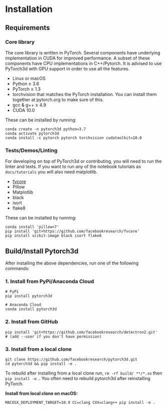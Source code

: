 # Installation


## Requirements

### Core library

The core library is written in PyTorch. Several components have underlying implementation in CUDA for improved performance. A subset of these components have CPU implementations in C++/Pytorch. It is advised to use PyTorch3d with GPU support in order to use all the features.

- Linux or macOS
- Python ≥ 3.6
- PyTorch ≥ 1.3
- torchvision that matches the PyTorch installation. You can install them together at pytorch.org to make sure of this.
- gcc & g++ ≥ 4.9
- CUDA 10.0

These can be installed by running:
```
conda create -n pytorch3d python=3.7
conda activate pytorch3d
conda install -c pytorch pytorch torchvision cudatoolkit=10.0
```

### Tests/Demos/Linting

For developing on top of PyTorch3d or contributing, you will need to run the linter and tests. If you want to run any of the notebook tutorials as `docs/tutorials` you will also need matplotlib.
- [fvcore](https://github.com/facebookresearch/fvcore)
- Pillow
- Matplotlib
- black
- isort
- flake8

These can be installed by running:
```
conda install 'pillow<7'
pip install 'git+https://github.com/facebookresearch/fvcore'
pip install scikit-image black isort flake8
```

## Build/Install Pytorch3d
After installing the above dependencies, run one of the following commands:

### 1. Install from PyPi/Anaconda Cloud

```
# PyPi
pip install pytorch3d

# Anaconda Cloud
conda install pytorch3d
```

### 2. Install from GitHub
```
pip install 'git+https://github.com/facebookresearch/detectron2.git'
# (add --user if you don't have permission)
```

### 3. Install from a local clone
```
git clone https://github.com/facebookresearch/pytorch3d.git
cd pytorch3d && pip install -e .
```
To rebuild after installing from a local clone run, `rm -rf build/ **/*.so` then `pip install -e` .. You often need to rebuild pytorch3d after reinstalling PyTorch.

**Install from local clone on macOS:**
```
MACOSX_DEPLOYMENT_TARGET=10.9 CC=clang CXX=clang++ pip install -e .
```
